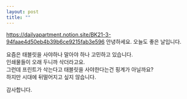 ```yaml
---
layout: post
title: ""
---
```

https://dailyapartment.notion.site/BK21-3-94faae4d50eb4b39b6ce9215fab3e596
안녕하세요. 오늘도 좋은 날입니다.  


요즘은 태블릿을 사야하나 말아야 하나 고민하고 있습니다.  
인쇄물들이 오래 두니까 삭더라고요.  
그런데 프린트가 삭는다고 태블릿을 사야한다는건 핑계가 아닐까요?  
하지만 시대에 뒤떨어지고 싶지 않습니다.  

감사합니다.  
